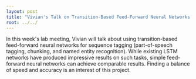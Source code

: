 ```yaml
---
layout: post
title: "Vivian's Talk on Transition-Based Feed-Forward Neural Networks for Sequence Tagging"
root: ../../
---
```


In this week's lab meeting, Vivian will talk about using transition-based
feed-forward neural networks for sequence tagging (part-of-speech tagging,
chunking, and named entity recognition). While existing LSTM networks have
produced impressive results on such tasks, simple feed-forward neural networks
can achieve comparable results. Finding a balance of speed and accuracy is an
interest of this project.
